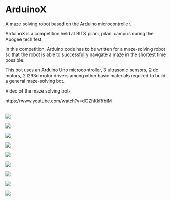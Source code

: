 # ArduinoX
<p>A maze solving robot based on the Arduino microcontroller.</p> <p>ArduinoX is a competition held at BITS pilani, pilani campus during the Apogee tech fest.</p> <p>In this competition, Arduino code has to be written for a maze-solving robot so that the robot is able to successfully navigate a maze in the shortest time possible.</p>
<p>This bot uses an Arduino Uno microcontroller, 3 ultrasonic sensors, 2 dc motors, 2 l293d motor drivers among other basic materials required to build a general maze-solving bot.</p>
<p>Video of the maze solving bot-</p>
https://www.youtube.com/watch?v=dGZhKkRfbiM
<br>
<br>
<p>

![](images/11.jpg)

![](images/3.jpg)

![](images/2.jpg)

![](images/5.jpg)

![](images/6.jpg)

![](images/13.jpg)

![](images/9.jpg)

![](images/8.jpg)

![](images/7.jpg)
</p>
